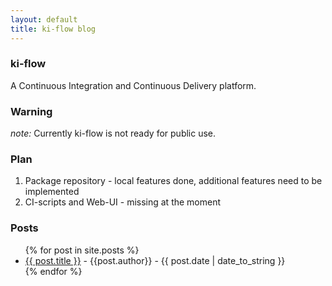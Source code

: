 ```yaml
---
layout: default
title: ki-flow blog
---
```


### ki-flow

A Continuous Integration and Continuous Delivery platform.

### Warning

*note:* Currently ki-flow is not ready for public use.

### Plan

1. Package repository - local features done, additional features need to be implemented
2. CI-scripts and Web-UI - missing at the moment

### Posts

<ul>
{% for post in site.posts %}
<li><a href="{{ post.url }}">{{ post.title }}</a> - {{post.author}} - {{ post.date | date_to_string }}</li>
{% endfor %}
</ul>

